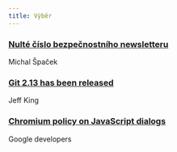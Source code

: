 ```yaml
---
title: Výběr
---
```


### [Nulté číslo bezpečnostního newsletteru](https://www.michalspacek.cz/nulte-cislo-newsletteru-2017-18-tyden)
Michal Špaček

### [Git 2.13 has been released](https://github.com/blog/2360-git-2-13-has-been-released)
Jeff King

### [Chromium policy on JavaScript dialogs](https://developers.google.com/web/updates/2017/03/dialogs-policy)
Google developers
